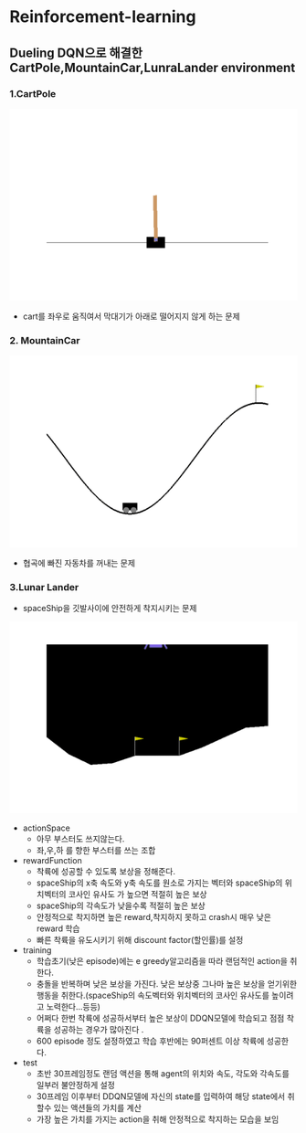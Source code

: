 # Reinforcement-learning
## Dueling DQN으로 해결한 CartPole,MountainCar,LunraLander environment
### 1.CartPole
<img src="https://raw.githubusercontent.com/ha-mulan/Reinforcement-learning/master/gif/CartPole.gif"> 

* cart를 좌우로 움직여서 막대기가 아래로 떨어지지 않게 하는 문제

### 2. MountainCar
<img src="https://raw.githubusercontent.com/ha-mulan/Reinforcement-learning/master/gif/MountainCar.gif">  

* 협곡에 빠진 자동차를 꺼내는 문제 

### 3.Lunar Lander
* spaceShip을 깃발사이에 안전하게 착지시키는 문제
<img src="https://raw.githubusercontent.com/ha-mulan/Reinforcement-learning/master/gif/LunarLander.gif">

* actionSpace  
  * 아무 부스터도 쓰지않는다.  
  * 좌,우,하 를 향한 부스터를 쓰는 조합  
* rewardFunction   
   * 착륙에 성공할 수 있도록 보상을 정해준다. 
   * spaceShip의 x축 속도와 y축 속도를 원소로 가지는 벡터와 spaceShip의 위치벡터의 코사인 유사도 가 높으면 적절히 높은 보상  
   * spaceShip의 각속도가 낮을수록 적절히 높은 보상  
   * 안정적으로 착지하면 높은 reward,착지하지 못하고 crash시 매우 낮은 reward 학습 
   * 빠른 착륙을 유도시키기 위해 discount factor(할인률)를 설정  
* training  
  * 학습초기(낮은 episode)에는 e greedy알고리즘을 따라 랜덤적인 action을 취한다.   
  * 충돌을 반복하며 낮은 보상을 가진다. 낮은 보상중 그나마 높은 보상을 얻기위한 행동을 취한다.(spaceShip의 속도벡터와 위치벡터의 코사인 유사도를 높이려고 노력한다...등등)  
  * 어쩌다 한번 착륙에 성공하서부터 높은 보상이 DDQN모델에 학습되고 점점 착륙을 성공하는 경우가 많아진다 .  
  * 600 episode 정도 설정하였고 학습 후반에는 90퍼센트 이상 착륙에 성공한다.  
* test
  * 초반 30프레임정도 랜덤 액션을 통해 agent의 위치와 속도, 각도와 각속도를 일부러 불안정하게 설정   
  * 30프레임 이후부터 DDQN모델에 자신의 state를 입력하여 해당 state에서 취할수 있는 액션들의 가치를 계산  
  * 가장 높은 가치를 가지는 action을 취해 안정적으로 착지하는 모습을 보임  

